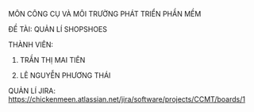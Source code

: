MÔN CÔNG CỤ VÀ MÔI TRƯỜNG PHÁT TRIỂN PHẦN MỀM

ĐỀ TÀI: QUẢN LÍ SHOPSHOES

THÀNH VIÊN:

1. TRẦN THỊ MAI TIÊN

2. LÊ NGUYỄN PHƯƠNG THÁI 

QUẢN LÍ JIRA: https://chickenmeen.atlassian.net/jira/software/projects/CCMT/boards/1
